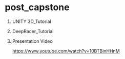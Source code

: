 # post_capstone

1. UNITY 3D_Tutorial

2. DeepRacer_Tutorial

3. Presentation Video

   https://www.youtube.com/watch?v=10BTBinHHnM
